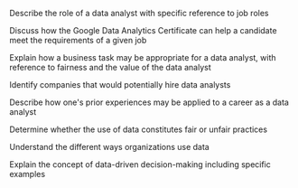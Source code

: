Describe the role of a data analyst with specific reference to job roles

Discuss how the Google Data Analytics Certificate can help a candidate meet the requirements of a given job

Explain how a business task may be appropriate for a data analyst, with reference to fairness and the value of the data analyst

Identify companies that would potentially hire data analysts

Describe how one's prior experiences may be applied to a career as a data analyst

Determine whether the use of data constitutes fair or unfair practices

Understand the different ways organizations use data

Explain the concept of data-driven decision-making including specific examples
